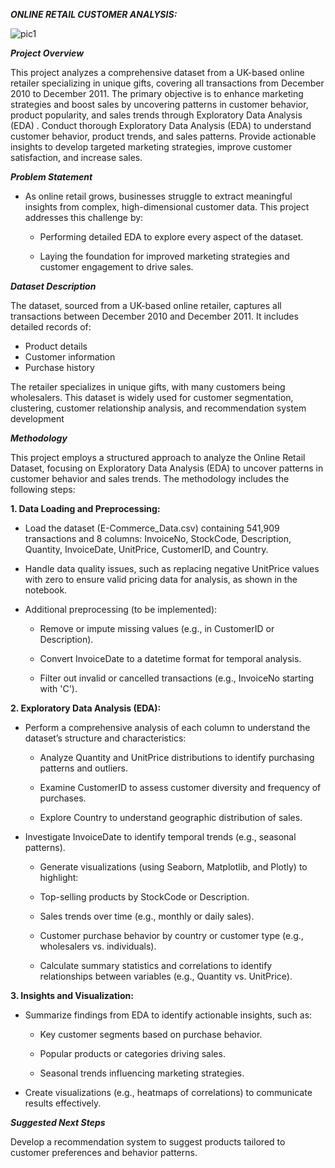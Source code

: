 ***ONLINE RETAIL CUSTOMER ANALYSIS:***

![pic1](https://github.com/user-attachments/assets/af365629-5fc7-412e-9d30-8e0b38eb2c19)

***Project Overview***

This project analyzes a comprehensive dataset from a UK-based online retailer specializing in unique gifts, covering all transactions from December 2010 to December 2011. The primary objective is to enhance marketing strategies and boost sales by uncovering patterns in customer behavior, product popularity, and sales trends through Exploratory Data Analysis (EDA) .
Conduct thorough Exploratory Data Analysis (EDA) to understand customer behavior, product trends, and sales patterns.
Provide actionable insights to develop targeted marketing strategies, improve customer satisfaction, and increase sales.

***Problem Statement***

- As online retail grows, businesses struggle to extract meaningful insights from complex, high-dimensional customer data. This project addresses this challenge by:

  - Performing detailed EDA to explore every aspect of the dataset.

  - Laying the foundation for improved marketing strategies and customer engagement to drive sales.


***Dataset Description***

The dataset, sourced from a UK-based online retailer, captures all transactions between December 2010 and December 2011. It includes detailed records of:

- Product details
- Customer information
- Purchase history

The retailer specializes in unique gifts, with many customers being wholesalers. This dataset is widely used for customer segmentation, clustering, customer relationship analysis, and recommendation system development


***Methodology***

This project employs a structured approach to analyze the Online Retail Dataset, focusing on Exploratory Data Analysis (EDA) to uncover patterns in customer behavior and sales trends. The methodology includes the following steps:

**1. Data Loading and Preprocessing:**


- Load the dataset (E-Commerce_Data.csv) containing 541,909 transactions and 8 columns: InvoiceNo, StockCode, Description, Quantity, InvoiceDate, UnitPrice, CustomerID, and Country.

- Handle data quality issues, such as replacing negative UnitPrice values with zero to ensure valid pricing data for analysis, as shown in the notebook.
  
- Additional preprocessing (to be implemented):

  - Remove or impute missing values (e.g., in CustomerID or Description).

  - Convert InvoiceDate to a datetime format for temporal analysis.

  - Filter out invalid or cancelled transactions (e.g., InvoiceNo starting with 'C').


**2. Exploratory Data Analysis (EDA):**


- Perform a comprehensive analysis of each column to understand the dataset’s structure and characteristics:
 
  - Analyze Quantity and UnitPrice distributions to identify purchasing patterns and outliers.

  - Examine CustomerID to assess customer diversity and frequency of purchases.

  - Explore Country to understand geographic distribution of sales.

- Investigate InvoiceDate to identify temporal trends (e.g., seasonal patterns).

  - Generate visualizations (using Seaborn, Matplotlib, and Plotly) to highlight:

  - Top-selling products by StockCode or Description.

  - Sales trends over time (e.g., monthly or daily sales).

  - Customer purchase behavior by country or customer type (e.g., wholesalers vs. individuals).

  - Calculate summary statistics and correlations to identify relationships between variables (e.g., Quantity vs. UnitPrice).


**3. Insights and Visualization:**

- Summarize findings from EDA to identify actionable insights, such as:

   - Key customer segments based on purchase behavior.

   - Popular products or categories driving sales.

   - Seasonal trends influencing marketing strategies.

- Create visualizations (e.g.,  heatmaps of correlations) to communicate results effectively.


***Suggested Next Steps***

Develop a recommendation system to suggest products tailored to customer preferences and behavior patterns.
